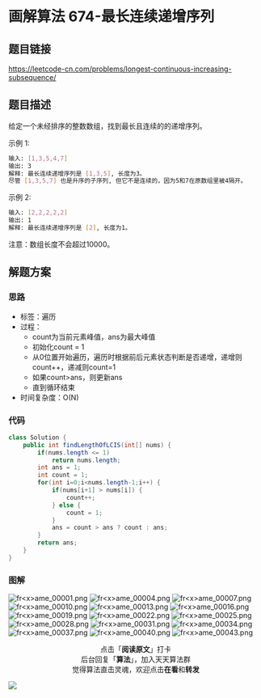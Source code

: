 # 画解算法 674-最长连续递增序列

## 题目链接

https://leetcode-cn.com/problems/longest-continuous-increasing-subsequence/

## 题目描述

给定一个未经排序的整数数组，找到最长且连续的的递增序列。

示例 1:

```bash
输入: [1,3,5,4,7]
输出: 3
解释: 最长连续递增序列是 [1,3,5], 长度为3。
尽管 [1,3,5,7] 也是升序的子序列, 但它不是连续的，因为5和7在原数组里被4隔开。 
```

示例 2:

```bash
输入: [2,2,2,2,2]
输出: 1
解释: 最长连续递增序列是 [2], 长度为1。
```

注意：数组长度不会超过10000。


## 解题方案

### 思路

- 标签：遍历
- 过程：
  - count为当前元素峰值，ans为最大峰值
  - 初始化count = 1
  - 从0位置开始遍历，遍历时根据前后元素状态判断是否递增，递增则count++，递减则count=1
  - 如果count>ans，则更新ans
  - 直到循环结束
- 时间复杂度：O(N)

### 代码

```java
class Solution {
    public int findLengthOfLCIS(int[] nums) {
        if(nums.length <= 1)
            return nums.length;
        int ans = 1;
        int count = 1;
        for(int i=0;i<nums.length-1;i++) {
            if(nums[i+1] > nums[i]) {
                count++;
            } else {  
                count = 1;
            }
            ans = count > ans ? count : ans;
        }
        return ans;
    }
}
```

### 图解

![fr&lt;x&gt;ame_00001.png](https://i.loli.net/2019/05/26/5cea0981c188984185.png)
![fr&lt;x&gt;ame_00004.png](https://i.loli.net/2019/05/26/5cea0983bd0bf45921.png)
![fr&lt;x&gt;ame_00007.png](https://i.loli.net/2019/05/26/5cea0981befc650919.png)
![fr&lt;x&gt;ame_00010.png](https://i.loli.net/2019/05/26/5cea0981c683710897.png)
![fr&lt;x&gt;ame_00013.png](https://i.loli.net/2019/05/26/5cea0981d666546235.png)
![fr&lt;x&gt;ame_00016.png](https://i.loli.net/2019/05/26/5cea0981bd08f75273.png)
![fr&lt;x&gt;ame_00019.png](https://i.loli.net/2019/05/26/5cea09821487554192.png)
![fr&lt;x&gt;ame_00022.png](https://i.loli.net/2019/05/26/5cea0983b596f44218.png)
![fr&lt;x&gt;ame_00025.png](https://i.loli.net/2019/05/26/5cea098370af850633.png)
![fr&lt;x&gt;ame_00028.png](https://i.loli.net/2019/05/26/5cea0983b5afd37162.png)
![fr&lt;x&gt;ame_00031.png](https://i.loli.net/2019/05/26/5cea098e5df6c18008.png)
![fr&lt;x&gt;ame_00034.png](https://i.loli.net/2019/05/26/5cea098e2d95f23768.png)
![fr&lt;x&gt;ame_00037.png](https://i.loli.net/2019/05/26/5cea098e809d685925.png)
![fr&lt;x&gt;ame_00040.png](https://i.loli.net/2019/05/26/5cea098e2dd7347972.png)
![fr&lt;x&gt;ame_00043.png](https://i.loli.net/2019/05/26/5cea098e6bb7383654.png)

<span style="display:block;text-align:center;">点击「<strong>阅读原文</strong>」打卡</span>
<span style="display:block;text-align:center;">后台回复「<strong>算法</strong>」，加入天天算法群</span>
<span style="display:block;text-align:center;">觉得算法直击灵魂，欢迎点击<strong>在看</strong>和<strong>转发</strong></span>

![](https://i.loli.net/2019/05/20/5ce23b33cc01d73486.gif)